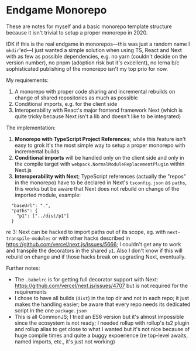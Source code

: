 # Endgame Monorepo

These are notes for myself and a basic monorepo template structure because it isn't trivial to setup a proper monorepo in 2020.

IDK if this is the real endgame in monorepos—this was just a random name I `mkdir`'ed—I just wanted a simple solution when using TS, React and Next with as few as possible dependencies, e.g. no yarn (couldn't decide on the version number), no pnpm (adoption risk but it's excellent), no lerna b/c sophisticated publishing of the monorepo isn't my top prio for now.

My requirements:

1. A monorepo with proper code sharing and incremental rebuilds on change of shared repositories as much as possible
2. Conditional imports, e.g. for the client side
3. Interoperability with React's major frontend framework Next (which is quite tricky because Next isn't a lib and doesn't like to be integrated)

The implementation:

1. **Monorepo with TypeScript Project References**; while this feature isn't easy to grok it's the most simple way to setup a proper monorepo with incremental builds
2. **Conditional imports** will be handled only on the client side and only in the compile target with `webpack.NormalModuleReplacementPlugin` within Next.js
3. **Interoperability with Next**; TypeScript references (actually the "repos" in the monorepo) have to be declared in Next's `tsconfig.json` as `paths`, this works but be aware that Next does not rebuild on change of the imported module, example:

```
  "baseUrl": ".",
  "paths": {
    "p1": ["../dist/p1"]
  }

```

re 3: Next can be hacked to import paths out of its scope, eg. with `next-transpile-modules` or with other hacks described in https://github.com/vercel/next.js/issues/5666; I couldn't get any to work and transpile the decorators in the shared `p1`. Also I don't know if this will rebuild on change and if those hacks break on upgrading Next, eventually.

Further notes:

- The `.babelrc` is for getting full decorator support with Next: https://github.com/vercel/next.js/issues/4707 but is not required for the requirements
- I chose to have all builds (`dist`) in the top dir and not in each repo; it just makes the handling easier; be aware that every repo needs its dedicated script in the one `package.json`
- This is all CommonJS; I tried an ES6 version but it's almost impossible since the ecosystem is not ready; I needed rollup with rollup's ts2 plugin and rollup alias to get close to what I wanted but it's not nice because of huge compile times and quite a buggy expoerience (re top-level awaits, named imports, etc., it's just not working)
